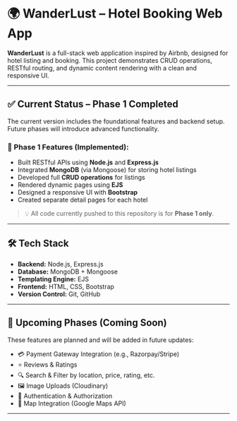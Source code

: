 # 🌍 WanderLust – Hotel Booking Web App

**WanderLust** is a full-stack web application inspired by Airbnb, designed for hotel listing and booking. This project demonstrates CRUD operations, RESTful routing, and dynamic content rendering with a clean and responsive UI.

---

## ✅ Current Status – Phase 1 Completed

The current version includes the foundational features and backend setup. Future phases will introduce advanced functionality.

### 🔹 Phase 1 Features (Implemented):
- Built RESTful APIs using **Node.js** and **Express.js**
- Integrated **MongoDB** (via Mongoose) for storing hotel listings
- Developed full **CRUD operations** for listings
- Rendered dynamic pages using **EJS**
- Designed a responsive UI with **Bootstrap**
- Created separate detail pages for each hotel

> 💡 All code currently pushed to this repository is for **Phase 1 only**.

---

## 🛠️ Tech Stack

- **Backend:** Node.js, Express.js
- **Database:** MongoDB + Mongoose
- **Templating Engine:** EJS
- **Frontend:** HTML, CSS, Bootstrap
- **Version Control:** Git, GitHub

---

## 🔮 Upcoming Phases (Coming Soon)

These features are planned and will be added in future updates:

- 💳 Payment Gateway Integration (e.g., Razorpay/Stripe)
- ⭐ Reviews & Ratings
- 🔍 Search & Filter by location, price, rating, etc.
- 🖼️ Image Uploads (Cloudinary)
- 🔐 Authentication & Authorization
- 📍 Map Integration (Google Maps API)

---


